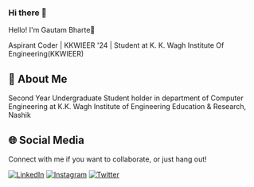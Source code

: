 ### Hi there 👋


Hello! I'm Gautam Bharte👋

Aspirant Coder | KKWIEER '24 | Student at K. K. Wagh Institute Of Engineering(KKWIEER)


## 🚀 About Me
Second Year Undergraduate Student holder in department of
Computer Engineering at K.K. Wagh Institute of Engineering
Education & Research, Nashik


## 🌐 Social Media
Connect with me if you want to collaborate, or just hang out!

[![LinkedIn](https://img.shields.io/badge/linkedin-%230077B5.svg?style=for-the-badge&logo=linkedin&logoColor=white)](https://www.linkedin.com/in/gautam-bharte-1a3649200/)
[![Instagram](https://img.shields.io/badge/Instagram-E4405F?style=for-the-badge&logo=instagram&logoColor=white)](https://www.instagram.com/gautam_bharte_07/)
[![Twitter](https://img.shields.io/badge/Twitter-1DA1F2?style=for-the-badge&logo=twitter&logoColor=white)](https://twitter.com/BharteGautam)


<!--
**GautamBharte/GautamBharte** is a ✨ _special_ ✨ repository because its `README.md` (this file) appears on your GitHub profile.

Here are some ideas to get you started:

- 🔭 I’m currently working on ...
- 🌱 I’m currently learning ...
- 👯 I’m looking to collaborate on ...
- 🤔 I’m looking for help with ...
- 💬 Ask me about ...
- 📫 How to reach me: ...
- 😄 Pronouns: ...
- ⚡ Fun fact: ...
-->

